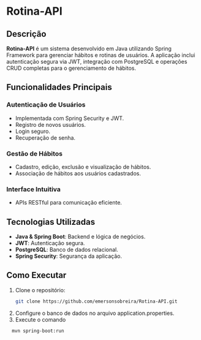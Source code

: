 # Rotina-API

## Descrição
**Rotina-API** é um sistema desenvolvido em Java utilizando Spring Framework para gerenciar hábitos e rotinas de usuários. A aplicação inclui autenticação segura via JWT, integração com PostgreSQL e operações CRUD completas para o gerenciamento de hábitos.

## Funcionalidades Principais

### Autenticação de Usuários
- Implementada com Spring Security e JWT.
- Registro de novos usuários.
- Login seguro.
- Recuperação de senha.

### Gestão de Hábitos
- Cadastro, edição, exclusão e visualização de hábitos.
- Associação de hábitos aos usuários cadastrados.

### Interface Intuitiva
- APIs RESTful para comunicação eficiente.

## Tecnologias Utilizadas
- **Java & Spring Boot**: Backend e lógica de negócios.
- **JWT**: Autenticação segura.
- **PostgreSQL**: Banco de dados relacional.
- **Spring Security**: Segurança da aplicação.

## Como Executar
1. Clone o repositório:
   ```bash
   git clone https://github.com/emersonsobreira/Rotina-API.git

2. Configure o banco de dados no arquivo application.properties.
3. Execute o comando
  ```bash
    mvn spring-boot:run

